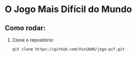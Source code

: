 # O Jogo Mais Difícil do Mundo
## Como rodar:
1. Clone o repositório:
   
   ```markdown
   git clone https://github.com/Vinib80/jogo-pif.git
